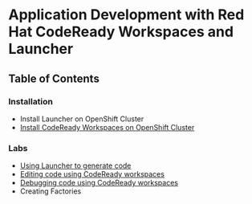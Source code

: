 # Application Development with Red Hat CodeReady Workspaces and Launcher

## Table of Contents

### Installation

* Install Launcher on OpenShift Cluster
* [Install CodeReady Workspaces on OpenShift Cluster](InstallingCodeReadyWorkspacesOnOpenShift.md)

### Labs

* [Using Launcher to generate code](GenerateCodeUsingLauncher.md)
* [Editing code using CodeReady workspaces ](EditCodeUsingCodeReadyWorkspaces.md)
* [Debugging code using CodeReady workspaces](DebuggingUsingCodeReadyWorkspaces.md)
* Creating Factories 

